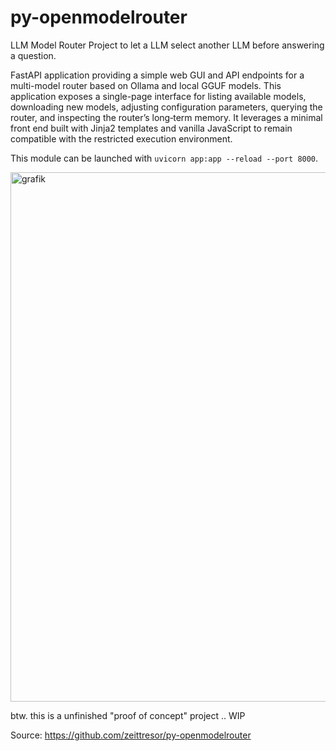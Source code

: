 # py-openmodelrouter
LLM Model Router Project to let a LLM select another LLM before answering a question.

FastAPI application providing a simple web GUI and API endpoints for a multi-model
router based on Ollama and local GGUF models. This application exposes a
single-page interface for listing available models, downloading new models,
adjusting configuration parameters, querying the router, and inspecting the
router’s long‑term memory. It leverages a minimal front end built with
Jinja2 templates and vanilla JavaScript to remain compatible with the
restricted execution environment.

This module can be launched with `uvicorn app:app --reload --port 8000`.

<img width="1128" height="847" alt="grafik" src="https://github.com/user-attachments/assets/492090e4-92ae-4d87-9b30-5aa57af5ba3f" />

btw. this is a unfinished "proof of concept" project .. WIP

Source: https://github.com/zeittresor/py-openmodelrouter
